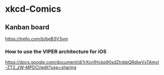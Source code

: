 # xkcd-Comics
## Kanban board
https://trello.com/b/beB3V3vm

### How to use the VIPER architecture for iOS
https://docs.google.com/document/d/1rXcn1Hckp90sdZtnbbQRdlwVxTAmvl-ZT2_zW-MPDCI/edit?usp=sharing
